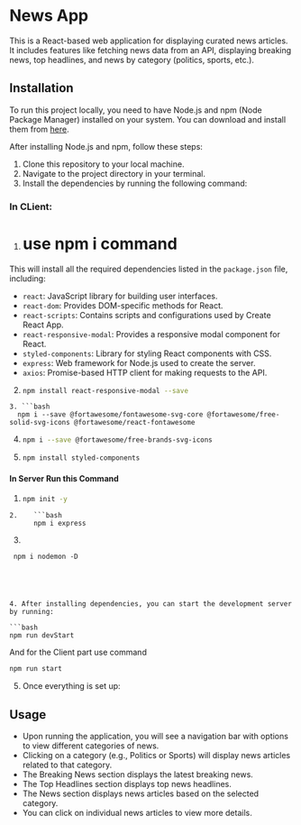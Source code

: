 # News App

This is a React-based web application for displaying curated news articles. It includes features like fetching news data from an API, displaying breaking news, top headlines, and news by category (politics, sports, etc.).

## Installation

To run this project locally, you need to have Node.js and npm (Node Package Manager) installed on your system. You can download and install them from [here](https://nodejs.org/).

After installing Node.js and npm, follow these steps:

1. Clone this repository to your local machine.
2. Navigate to the project directory in your terminal.
3. Install the dependencies by running the following command:

### In CLient:

1. # use npm i command
This will install all the required dependencies listed in the `package.json` file, including:

- `react`: JavaScript library for building user interfaces.
- `react-dom`: Provides DOM-specific methods for React.
- `react-scripts`: Contains scripts and configurations used by Create React App.
- `react-responsive-modal`: Provides a responsive modal component for React.
- `styled-components`: Library for styling React components with CSS.
- `express`: Web framework for Node.js used to create the server.
- `axios`: Promise-based HTTP client for making requests to the API.
2. ```bash
   npm install react-responsive-modal --save
  ```
3. ```bash
    npm i --save @fortawesome/fontawesome-svg-core @fortawesome/free-solid-svg-icons @fortawesome/react-fontawesome
   ```
4. ```bash
   npm i --save @fortawesome/free-brands-svg-icons
    ```
5.  ```bash
    npm install styled-components
     ```


#### In Server Run this Command 
1.  ```bash
    npm init -y
```
2.    ```bash
      npm i express 
```
3.    ```bash
     npm i nodemon -D 
```




4. After installing dependencies, you can start the development server by running:

```bash
npm run devStart
```
And for the Client part use command 
```bash
npm run start
```




5. Once everything is set up:

## Usage

- Upon running the application, you will see a navigation bar with options to view different categories of news.
- Clicking on a category (e.g., Politics or Sports) will display news articles related to that category.
- The Breaking News section displays the latest breaking news.
- The Top Headlines section displays top news headlines.
- The News section displays news articles based on the selected category.
- You can click on individual news articles to view more details.

